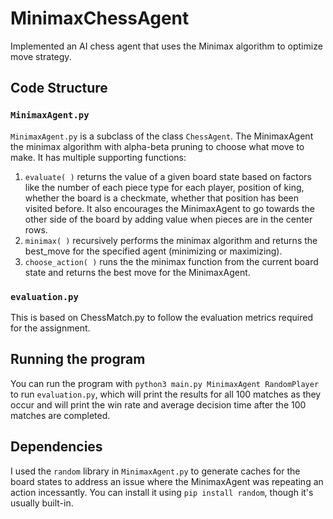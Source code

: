 # MinimaxChessAgent
Implemented an AI chess agent that uses the Minimax algorithm to optimize move strategy.

## Code Structure
### `MinimaxAgent.py`
`MinimaxAgent.py` is a subclass of the class `ChessAgent`. The MinimaxAgent the minimax algorithm with alpha-beta pruning to choose what move to make. It has multiple supporting functions:
 1. `evaluate( )` returns the value of a given board state based on factors like the number of each piece type for each player, position of king, whether the board is a checkmate, whether that position has been visited before. It also encourages the MinimaxAgent to go towards the other side of the board by adding value when pieces are in the center rows.
 2. `minimax( )` recursively performs the minimax algorithm and returns the best_move for the specified agent (minimizing or maximizing).
 3. `choose_action( )` runs the the minimax function from the current board state and returns the best move for the MinimaxAgent.
### `evaluation.py`
This is based on ChessMatch.py to follow the evaluation metrics required for the assignment.
## Running the program
You can run the program with `python3 main.py MinimaxAgent RandomPlayer` to run `evaluation.py`, which will print the results for all 100 matches as they occur and will print the win rate and average decision time after the 100 matches are completed. 
## Dependencies
I used the `random` library in `MinimaxAgent.py` to generate caches for the board states to address an issue where the MinimaxAgent was repeating an action incessantly. 
You can install it using `pip install random`, though it's usually built-in. 
